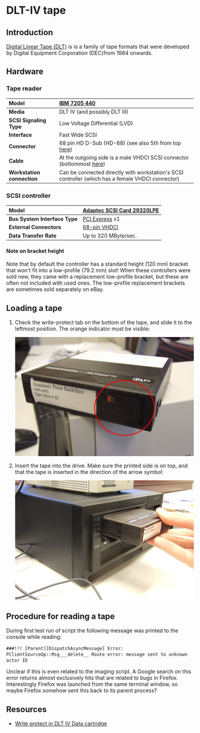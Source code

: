 # DLT-IV tape

## Introduction

[Digital Linear Tape (DLT)](https://en.wikipedia.org/wiki/Digital_Linear_Tape) is is a family of tape formats that were developed by Digital Equipment Corporation (DEC)from 1984 onwards.

## Hardware

### Tape reader

|**Model**|[IBM 7205 440](https://www.cnet.com/products/ibm-7205-440-tape-drive-dlt-scsi/specs/)|
|:--|:--|
|**Media**|DLT IV (and possibly DLT III)|
|**SCSI Signaling Type**|Low Voltage Differential (LVD)|
|**Interface**|Fast Wide SCSI|
|**Connector**|68 pin HD D-Sub (HD-68) (see also 5th from top [here](http://www.paralan.com/sediff.html))|
|**Cable**|At the outgoing side is a male VHDCI SCSI connector (bottommost [here](http://www.paralan.com/sediff.html))|
|**Workstation connection**|Can be connected directly with workstation's SCSI controller (which has a female VHDCI connector)|

### SCSI controller

|**Model**|[Adaptec SCSI Card 29320LPE](https://storage.microsemi.com/en-us/support/scsi/u320/asc-29320lpe/)|
|:--|:--|
|**Bus System Interface Type**|[PCI Express](https://en.wikipedia.org/wiki/PCI_Express) x1|
|**External Connectors**|[68-pin VHDCI](https://en.wikipedia.org/wiki/Very-high-density_cable_interconnect)|
|**Data Transfer Rate**|Up to 320 MByte/sec.|

#### Note on bracket height

Note that by default the controller has a standard height (120 mm) bracket that won't fit into a low-profile (79.2 mm) slot! When these controllers were sold new, they came with a replacement low-profile bracket, but these are often not included with used ones. The low-profile replacement brackets are sometimes sold separately on eBay.

## Loading a tape

1. Check the write-protect tab on the bottom of the tape, and slide it to
the leftmost position. The orange indicator must be visible:

    ![](./img/dlt-protect.jpg)

2. Insert the tape into the drive. Make sure the printed side is on top, and that the tape is inserted in the direction of the arrow symbol:

    ![](./img/dlt-insert.jpg)



## Procedure for reading a tape

During first test run of script the following message was printed to the console while reading: 


    ###!!! [Parent][DispatchAsyncMessage] Error: PClientSourceOp::Msg___delete__ Route error: message sent to unknown actor ID

Unclear if this is even related to the imaging script. A Google search on this error returns almost exclusively hits that are related to bugs in Firefox. Interestingly Firefox was launched from the same terminal window, so maybe Firefox somehow sent this back to its parent process?

## Resources

- [Write protect in DLT IV Data cartridge](https://community.hpe.com/t5/StoreEver-Tape-Storage/Write-protect-in-DLT-IV-Data-cartridge/td-p/129718)